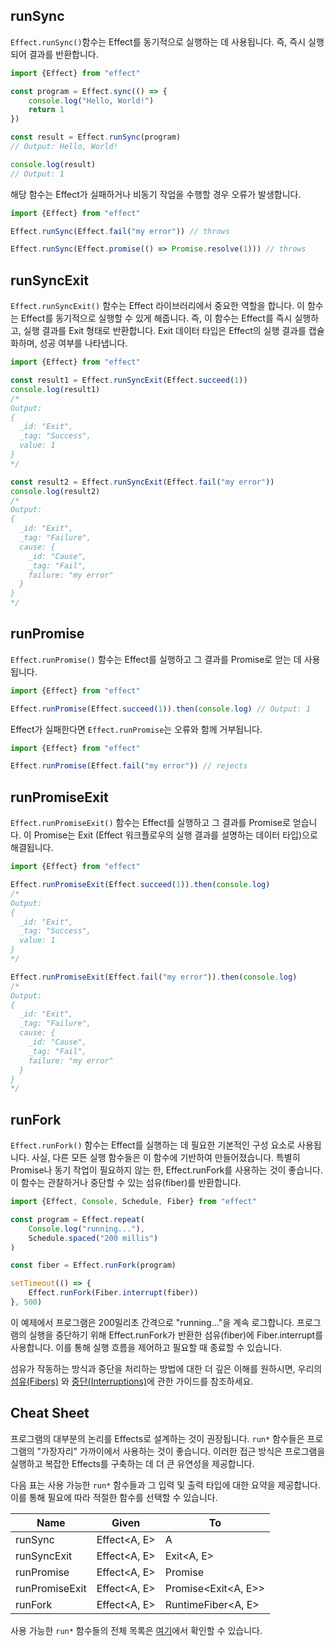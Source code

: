 ## runSync

`Effect.runSync()`함수는 Effect를 동기적으로 실행하는 데 사용됩니다. 즉, 즉시 실행되어 결과를 반환합니다.

```typescript
import {Effect} from "effect"

const program = Effect.sync(() => {
    console.log("Hello, World!")
    return 1
})

const result = Effect.runSync(program)
// Output: Hello, World!

console.log(result)
// Output: 1
```

해당 함수는 Effect가 실패하거나 비동기 작업을 수행할 경우 오류가 발생합니다.

```typescript
import {Effect} from "effect"

Effect.runSync(Effect.fail("my error")) // throws

Effect.runSync(Effect.promise(() => Promise.resolve(1))) // throws
```

## runSyncExit

`Effect.runSyncExit()` 함수는 Effect 라이브러리에서 중요한 역할을 합니다. 이 함수는 Effect를 동기적으로 실행할 수 있게 해줍니다. 즉, 이 함수는 Effect를 즉시 실행하고, 실행
결과를 Exit 형태로 반환합니다. Exit 데이터 타입은 Effect의 실행 결과를 캡슐화하며, 성공 여부를 나타냅니다.

```typescript
import {Effect} from "effect"

const result1 = Effect.runSyncExit(Effect.succeed(1))
console.log(result1)
/*
Output:
{
  _id: "Exit",
  _tag: "Success",
  value: 1
}
*/

const result2 = Effect.runSyncExit(Effect.fail("my error"))
console.log(result2)
/*
Output:
{
  _id: "Exit",
  _tag: "Failure",
  cause: {
    _id: "Cause",
    _tag: "Fail",
    failure: "my error"
  }
}
*/
```

## runPromise

`Effect.runPromise()` 함수는 Effect를 실행하고 그 결과를 Promise로 얻는 데 사용됩니다.

```typescript
import {Effect} from "effect"

Effect.runPromise(Effect.succeed(1)).then(console.log) // Output: 1
```

Effect가 실패한다면 `Effect.runPromise`는 오류와 함께 거부됩니다.

```typescript
import {Effect} from "effect"

Effect.runPromise(Effect.fail("my error")) // rejects
```

## runPromiseExit

`Effect.runPromiseExit()` 함수는 Effect를 실행하고 그 결과를 Promise로 얻습니다. 이 Promise는 Exit (Effect 워크플로우의 실행 결과를 설명하는 데이터 타입)으로
해결됩니다.

```typescript
import {Effect} from "effect"

Effect.runPromiseExit(Effect.succeed(1)).then(console.log)
/*
Output:
{
  _id: "Exit",
  _tag: "Success",
  value: 1
}
*/

Effect.runPromiseExit(Effect.fail("my error")).then(console.log)
/*
Output:
{
  _id: "Exit",
  _tag: "Failure",
  cause: {
    _id: "Cause",
    _tag: "Fail",
    failure: "my error"
  }
}
*/
```

## runFork

`Effect.runFork()` 함수는 Effect를 실행하는 데 필요한 기본적인 구성 요소로 사용됩니다. 사실, 다른 모든 실행 함수들은 이 함수에 기반하여 만들어졌습니다. 특별히 Promise나 동기 작업이
필요하지 않는 한, Effect.runFork를 사용하는 것이 좋습니다. 이 함수는 관찰하거나 중단할 수 있는 섬유(fiber)를 반환합니다.

```typescript
import {Effect, Console, Schedule, Fiber} from "effect"

const program = Effect.repeat(
    Console.log("running..."),
    Schedule.spaced("200 millis")
)

const fiber = Effect.runFork(program)

setTimeout(() => {
    Effect.runFork(Fiber.interrupt(fiber))
}, 500)
```

이 예제에서 프로그램은 200밀리초 간격으로 "running..."을 계속 로그합니다. 프로그램의 실행을 중단하기 위해 Effect.runFork가 반환한 섬유(fiber)에 Fiber.interrupt를
사용합니다. 이를 통해 실행 흐름을 제어하고 필요할 때 종료할 수 있습니다.

섬유가 작동하는 방식과 중단을 처리하는 방법에 대한 더 깊은 이해를 원하시면, 우리의 [섬유(Fibers)](https://effect.website/docs/guides/concurrency/fibers)
와 [중단(Interruptions)](https://effect.website/docs/guides/concurrency/interruption-model)에 관한 가이드를 참조하세요.

## Cheat Sheet

프로그램의 대부분의 논리를 Effects로 설계하는 것이 권장됩니다. `run*` 함수들은 프로그램의 "가장자리" 가까이에서 사용하는 것이 좋습니다. 이러한 접근 방식은 프로그램을 실행하고 복잡한 Effects를
구축하는 데 더 큰 유연성을 제공합니다.

다음 표는 사용 가능한 `run*` 함수들과 그 입력 및 출력 타입에 대한 요약을 제공합니다. 이를 통해 필요에 따라 적절한 함수를 선택할 수 있습니다.

| Name	          | Given        | 	To                 |
|----------------|--------------|---------------------|
| runSync        | Effect<A, E> | A                   |
| runSyncExit    | Effect<A, E> | Exit<A, E>          |
| runPromise     | Effect<A, E> | Promise<A>          |
| runPromiseExit | Effect<A, E> | Promise<Exit<A, E>> |
| runFork        | Effect<A, E> | RuntimeFiber<A, E>  |

사용 가능한 `run*` 함수들의 전체 목록은 [여기](https://effect-ts.github.io/effect/effect/Effect.ts.html#execution)에서 확인할 수 있습니다.
